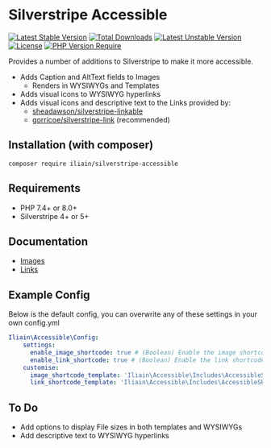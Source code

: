 # Silverstripe Accessible

[![Latest Stable Version](https://poser.pugx.org/iliain/silverstripe-accessible/v)](https://packagist.org/packages/iliain/silverstripe-accessible) 
[![Total Downloads](https://poser.pugx.org/iliain/silverstripe-accessible/downloads)](https://packagist.org/packages/iliain/silverstripe-accessible) 
[![Latest Unstable Version](https://poser.pugx.org/iliain/silverstripe-accessible/v/unstable)](https://packagist.org/packages/iliain/silverstripe-accessible) 
[![License](https://poser.pugx.org/iliain/silverstripe-accessible/license)](https://packagist.org/packages/iliain/silverstripe-accessible) 
[![PHP Version Require](https://poser.pugx.org/iliain/silverstripe-accessible/require/php)](https://packagist.org/packages/iliain/silverstripe-accessible)


Provides a number of additions to Silverstripe to make it more accessible.

* Adds Caption and AltText fields to Images
    - Renders in WYSIWYGs and Templates
* Adds visual icons to WYSIWYG hyperlinks
* Adds visual icons and descriptive text to the Links provided by:
    - [sheadawson/silverstripe-linkable](https://github.com/sheadawson/silverstripe-linkable)
    - [gorricoe/silverstripe-link](https://github.com/gorriecoe/silverstripe-link) (recommended)

## Installation (with composer)

	composer require iliain/silverstripe-accessible

## Requirements

* PHP 7.4+ or 8.0+
* Silverstripe 4+ or 5+

## Documentation

* [Images](docs/en/Images.md)
* [Links](docs/en/Links.md)

## Example Config

Below is the default config, you can overwrite any of these settings in your own config.yml

```YAML
Iliain\Accessible\Config:
    settings:
      enable_image_shortcode: true # (Boolean) Enable the image shortcode feature
      enable_link_shortcode: true # (Boolean) Enable the link shortcode feature
    customise:
      image_shortcode_template: 'Iliain\Accessible\Includes\AccessibleShortcodeImage' # (String) Template to use for the image shortcode
      link_shortcode_template: 'Iliain\Accessible\Includes\AccessibleShortcodeLink' # (String) Template to use for the link shortcode
```

## To Do

* Add options to display File sizes in both templates and WYSIWYGs
* Add descriptive text to WYSIWYG hyperlinks

